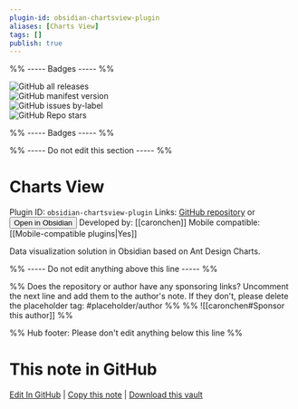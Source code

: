 ```yaml
---
plugin-id: obsidian-chartsview-plugin
aliases: [Charts View]
tags: []
publish: true
---
```


%% ----- Badges ----- %%

![GitHub all releases](https://img.shields.io/github/downloads/caronchen/obsidian-chartsview-plugin/total?color=573E7A&logo=github&style=for-the-badge)  
![GitHub manifest version](https://img.shields.io/github/manifest-json/v/caronchen/obsidian-chartsview-plugin?color=573E7A&logo=github&style=for-the-badge)  
![GitHub issues by-label](https://img.shields.io/github/issues/caronchen/obsidian-chartsview-plugin/help%20wanted?color=573E7A&logo=github&style=for-the-badge)  
![GitHub Repo stars](https://img.shields.io/github/stars/caronchen/obsidian-chartsview-plugin?color=573E7A&logo=github&style=for-the-badge)

%% ----- Badges ----- %%

%% ----- Do not edit this section ----- %%

# Charts View

Plugin ID: `obsidian-chartsview-plugin`
Links: [GitHub repository](https://github.com/caronchen/obsidian-chartsview-plugin) or [<button id=HH>Open in Obsidian</button>](obsidian://show-plugin?id=obsidian-chartsview-plugin)
Developed by: [[caronchen]]
Mobile compatible: [[Mobile-compatible plugins|Yes]]

Data visualization solution in Obsidian based on Ant Design Charts.

%% ----- Do not edit anything above this line ----- %%

%% Does the repository or author have any sponsoring links? Uncomment the next line and add them to the author's note. If they don't, please delete the placeholder tag: #placeholder/author %%
%% ![[caronchen#Sponsor this author]] %%

%% Hub footer: Please don't edit anything below this line %%

# This note in GitHub

<span class="git-footer">[Edit In GitHub](https://github.dev/obsidian-community/obsidian-hub/blob/main/02%20-%20Community%20Expansions/02.05%20All%20Community%20Expansions/Plugins/obsidian-chartsview-plugin.md "git-hub-edit-note") | [Copy this note](https://raw.githubusercontent.com/obsidian-community/obsidian-hub/main/02%20-%20Community%20Expansions/02.05%20All%20Community%20Expansions/Plugins/obsidian-chartsview-plugin.md "git-hub-copy-note") | [Download this vault](https://github.com/obsidian-community/obsidian-hub/archive/refs/heads/main.zip "git-hub-download-vault") </span>
